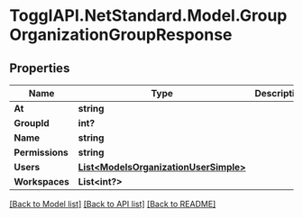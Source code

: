 # TogglAPI.NetStandard.Model.GroupOrganizationGroupResponse
## Properties

Name | Type | Description | Notes
------------ | ------------- | ------------- | -------------
**At** | **string** |  | [optional] 
**GroupId** | **int?** |  | [optional] 
**Name** | **string** |  | [optional] 
**Permissions** | **string** |  | [optional] 
**Users** | [**List&lt;ModelsOrganizationUserSimple&gt;**](ModelsOrganizationUserSimple.md) |  | [optional] 
**Workspaces** | **List&lt;int?&gt;** |  | [optional] 

[[Back to Model list]](../README.md#documentation-for-models) [[Back to API list]](../README.md#documentation-for-api-endpoints) [[Back to README]](../README.md)

